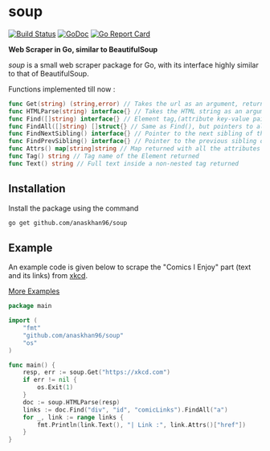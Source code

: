 # soup
[![Build Status](https://travis-ci.org/anaskhan96/soup.svg?branch=master)](https://travis-ci.org/anaskhan96/soup)
[![GoDoc](https://godoc.org/github.com/anaskhan96/soup?status.svg)](https://godoc.org/github.com/anaskhan96/soup)
[![Go Report Card](https://goreportcard.com/badge/github.com/anaskhan96/soup)](https://goreportcard.com/report/github.com/anaskhan96/soup)

**Web Scraper in Go, similar to BeautifulSoup**

*soup* is a small web scraper package for Go, with its interface highly similar to that of BeautifulSoup.

Functions implemented till now :
```go
func Get(string) (string,error) // Takes the url as an argument, returns HTML string
func HTMLParse(string) interface{} // Takes the HTML string as an argument, returns a pointer to the DOM constructed
func Find([]string) interface{} // Element tag,(attribute key-value pair) as argument, pointer to first occurence returned
func FindAll([]string) []struct{} // Same as Find(), but pointers to all occurrences returned
func FindNextSibling() interface{} // Pointer to the next sibling of the Element in the DOM returned
func FindPrevSibling() interface{} // Pointer to the previous sibling of the Element in the DOM returned
func Attrs() map[string]string // Map returned with all the attributes of the Element as lookup to their respective values
func Tag() string // Tag name of the Element returned
func Text() string // Full text inside a non-nested tag returned
```

## Installation
Install the package using the command
```bash
go get github.com/anaskhan96/soup
```

## Example
An example code is given below to scrape the "Comics I Enjoy" part (text and its links) from [xkcd](https://xkcd.com).

[More Examples](https://github.com/anaskhan96/soup/tree/master/examples)
```go
package main

import (
	"fmt"
	"github.com/anaskhan96/soup"
	"os"
)

func main() {
	resp, err := soup.Get("https://xkcd.com")
	if err != nil {
		os.Exit(1)
	}
	doc := soup.HTMLParse(resp)
	links := doc.Find("div", "id", "comicLinks").FindAll("a")
	for _, link := range links {
		fmt.Println(link.Text(), "| Link :", link.Attrs()["href"])
	}
}
```

